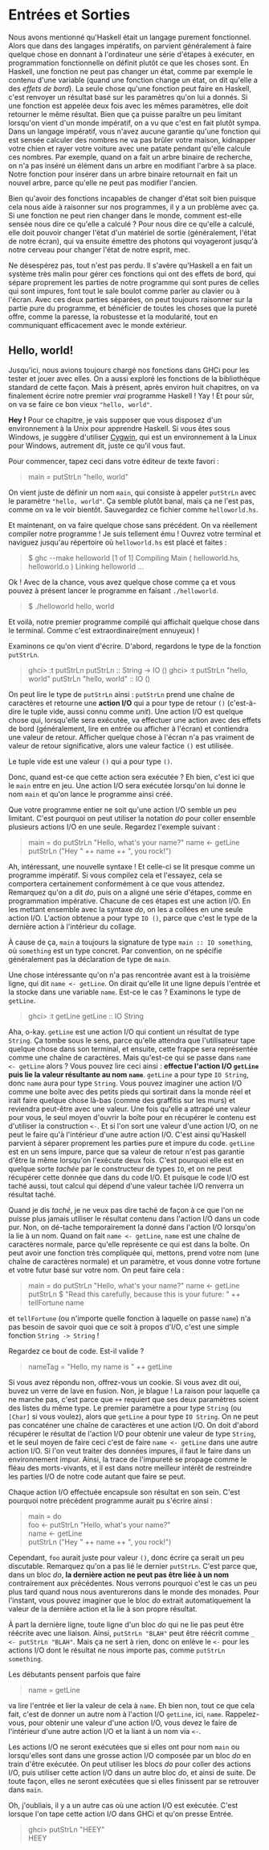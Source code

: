 Entrées et Sorties
==================

Nous avons mentionné qu'Haskell était un langage purement fonctionnel. Alors
que dans des langages impératifs, on parvient généralement à faire quelque
chose en donnant à l'ordinateur une série d'étapes à exécuter, en programmation
fonctionnelle on définit plutôt ce que les choses sont. En Haskell, une
fonction ne peut pas changer un état, comme par exemple le contenu d'une
variable (quand une fonction change un état, on dit qu'elle a des *effets de
bord*). La seule chose qu'une fonction peut faire en Haskell, c'est renvoyer un
résultat basé sur les paramètres qu'on lui a donnés. Si une fonction est
appelée deux fois avec les mêmes paramètres, elle doit retourner le même
résultat. Bien que ça puisse paraître un peu limitant lorsqu'on vient d'un
monde impératif, on a vu que c'est en fait plutôt sympa. Dans un langage
impératif, vous n'avez aucune garantie qu'une fonction qui est sensée calculer
des nombres ne va pas brûler votre maison, kidnapper votre chien et rayer votre
voiture avec une patate pendant qu'elle calcule ces nombres. Par exemple, quand
on a fait un arbre binaire de recherche, on n'a pas inséré un élément dans un
arbre en modifiant l'arbre à sa place. Notre fonction pour insérer dans un
arbre binaire retournait en fait un nouvel arbre, parce qu'elle ne peut pas
modifier l'ancien.

Bien qu'avoir des fonctions incapables de changer d'état soit bien puisque cela
nous aide à raisonner sur nos programmes, il y a un problème avec ça. Si une
fonction ne peut rien changer dans le monde, comment est-elle sensée nous dire
ce qu'elle a calculé ? Pour nous dire ce qu'elle a calculé, elle doit pouvoir
changer l'état d'un matériel de sortie (généralement, l'état de notre écran),
qui va ensuite émettre des photons qui voyageront jusqu'à notre cerveau pour
changer l'état de notre esprit, mec.

Ne désespérez pas, tout n'est pas perdu. Il s'avère qu'Haskell a en fait un
système très malin pour gérer ces fonctions qui ont des effets de bord, qui
sépare proprement les parties de notre programme qui sont pures de celles qui
sont impures, font tout le sale boulot comme parler au clavier ou à l'écran.
Avec ces deux parties séparées, on peut toujours raisonner sur la partie pure
du programme, et bénéficier de toutes les choses que la pureté offre, comme la
paresse, la robustesse et la modularité, tout en communiquant efficacement avec
le monde extérieur.

Hello, world!
-------------

Jusqu'ici, nous avions toujours chargé nos fonctions dans GHCi pour les tester
et jouer avec elles. On a aussi exploré les fonctions de la bibliothèque
standard de cette façon. Mais à présent, après environ huit chapitres, on va
finalement écrire notre premier *vrai* programme Haskell ! Yay ! Et pour sûr,
on va se faire ce bon vieux `"hello, world"`.

**Hey !** Pour ce chapitre, je vais supposer que vous disposez d'un
environnement à la Unix pour apprendre Haskell. Si vous êtes sous Windows, je
suggère d'utiliser [Cygwin](http://www.cygwin.com/), qui est un environnement à
la Linux pour Windows, autrement dit, juste ce qu'il vous faut.

Pour commencer, tapez ceci dans votre éditeur de texte favori :

> main = putStrLn "hello, world"

On vient juste de définir un nom `main`, qui consiste à appeler `putStrLn` avec
le paramètre `"hello, world"`. Ça semble plutôt banal, mais ça ne l'est pas,
comme on va le voir bientôt. Sauvegardez ce fichier comme `helloworld.hs`.

Et maintenant, on va faire quelque chose sans précédent. On va réellement
compiler notre programme ! Je suis tellement ému ! Ouvrez votre terminal et
naviguez jusqu'au répertoire où `helloworld.hs` est placé et faites :

> $ ghc --make helloworld
> [1 of 1] Compiling Main             ( helloworld.hs, helloworld.o )
> Linking helloworld ...

Ok ! Avec de la chance, vous avez quelque chose comme ça et vous pouvez à
présent lancer le programme en faisant `./helloworld`.

> $ ./helloworld
> hello, world

Et voilà, notre premier programme compilé qui affichait quelque chose dans le
terminal. Comme c'est extraordinaire(ment ennuyeux) !

Examinons ce qu'on vient d'écrire. D'abord, regardons le type de la fonction
`putStrLn`.

> ghci> :t putStrLn
> putStrLn :: String -> IO ()
> ghci> :t putStrLn "hello, world"
> putStrLn "hello, world" :: IO ()

On peut lire le type de `putStrLn` ainsi : `putStrLn` prend une chaîne de
caractères et retourne une **action I/O** qui a pour type de retour `()`
(c'est-à-dire le tuple vide, aussi connu comme *unit*). Une action I/O est
quelque chose qui, lorsqu'elle sera exécutée, va effectuer une action avec des
effets de bord (généralement, lire en entrée ou afficher à l'écran) et
contiendra une valeur de retour. Afficher quelque chose à l'écran n'a pas
vraiment de valeur de retour significative, alors une valeur factice `()` est
utilisée.

Le tuple vide est une valeur `()` qui a pour type `()`.

Donc, quand est-ce que cette action sera exécutée ? Eh bien, c'est ici que le
`main` entre en jeu. Une action I/O sera exécutée lorsqu'on lui donne le nom
`main` et qu'on lance le programme ainsi créé.

Que votre programme entier ne soit qu'une action I/O semble un peu limitant.
C'est pourquoi on peut utiliser la notation *do* pour coller ensemble plusieurs
actions I/O en une seule. Regardez l'exemple suivant :

> main = do
>     putStrLn "Hello, what's your name?"
>     name <- getLine
>     putStrLn ("Hey " ++ name ++ ", you rock!")

Ah, intéressant, une nouvelle syntaxe ! Et celle-ci se lit presque comme un
programme impératif. Si vous compilez cela et l'essayez, cela se comportera
certainement conformément à ce que vous attendez. Remarquez qu'on a dit *do*,
puis on a aligné une série d'étapes, comme en programmation impérative. Chacune
de ces étapes est une action I/O. En les mettant ensemble avec la syntaxe *do*,
on les a collées en une seule action I/O. L'action obtenue a pour type `IO ()`,
parce que c'est le type de la dernière action à l'intérieur du collage.

À cause de ça, `main` a toujours la signature de type `main :: IO something`,
où `something` est un type concret. Par convention, on ne spécifie généralement
pas la déclaration de type de `main`.

Une chose intéressante qu'on n'a pas rencontrée avant est à la troisième ligne,
qui dit `name <- getLine`. On dirait qu'elle lit une ligne depuis l'entrée et
la stocke dans une variable `name`. Est-ce le cas ? Examinons le type de
`getLine`.

> ghci> :t getLine
> getLine :: IO String

Aha, o-kay. `getLine` est une action I/O qui contient un résultat de type
`String`. Ça tombe sous le sens, parce qu'elle attendra que l'utilisateur tape
quelque chose dans son terminal, et ensuite, cette frappe sera représentée
comme une chaîne de caractères. Mais qu'est-ce qui se passe dans `name <-
getLine` alors ? Vous pouvez lire ceci ainsi : **effectue l'action I/O
`getLine` puis lie la valeur résultante au nom `name`**. `getLine` a pour type
`IO String`, donc `name` aura pour type `String`. Vous pouvez imaginer une
action I/O comme une boîte avec des petits pieds qui sortirait dans la monde
réel et irait faire quelque chose là-bas (comme des graffitis sur les murs) et
reviendra peut-être avec une valeur. Une fois qu'elle a attrapé une valeur pour
vous, le seul moyen d'ouvrir la boîte pour en récupérer le contenu est
d'utiliser la construction `<-`. Et si l'on sort une valeur d'une action I/O,
on ne peut le faire qu'à l'intérieur d'une autre action I/O. C'est ainsi
qu'Haskell parvient à séparer proprement les parties pure et impure du code.
`getLine` est en un sens impure, parce que sa valeur de retour n'est pas
garantie d'être la même lorsqu'on l'exécute deux fois. C'est pourquoi elle est
en quelque sorte *tachée* par le constructeur de types `IO`, et on ne peut
récupérer cette donnée que dans du code I/O. Et puisque le code I/O est taché
aussi, tout calcul qui dépend d'une valeur tachée I/O renverra un résultat
taché.

Quand je dis *taché*, je ne veux pas dire taché de façon à ce que l'on ne
puisse plus jamais utiliser le résultat contenu dans l'action I/O dans un code
pur. Non, on dé-tache temporairement la donné dans l'action I/O lorsqu'on la
lie à un nom. Quand on fait `name <- getLine`, `name` est une chaîne de
caractères normale, parce qu'elle représente ce qui est dans la boîte. On peut
avoir une fonction très compliquée qui, mettons, prend votre nom (une chaîne de
caractères normale) et un paramètre, et vous donne votre fortune et votre futur
basé sur votre nom. On peut faire cela :

> main = do
>     putStrLn "Hello, what's your name?"
>     name <- getLine
>     putStrLn $ "Read this carefully, because this is your future: " ++ tellFortune name

et `tellFortune` (ou n'importe quelle fonction à laquelle on passe `name`) n'a
pas besoin de savoir quoi que ce soit à propos d'I/O, c'est une simple fonction
`String -> String` !

Regardez ce bout de code. Est-il valide ?

> nameTag = "Hello, my name is " ++ getLine 

Si vous avez répondu non, offrez-vous un cookie. Si vous avez dit oui, buvez un
verre de lave en fusion. Non, je blague ! La raison pour laquelle ça ne marche
pas, c'est parce que `++` requiert que ses deux paramètres soient des listes du
même type. Le premier paramètre a pour type `String` (ou `[Char]` si vous
voulez), alors que `getLine` a pour type `IO String`. On ne peut pas concaténer
une chaîne de caractères et une action I/O. On doit d'abord récupérer le
résultat de l'action I/O pour obtenir une valeur de type `String`, et le seul
moyen de faire ceci c'est de faire `name <- getLine` dans une autre action I/O.
Si l'on veut traiter des données impures, il faut le faire dans un
environnement impur. Ainsi, la trace de l'impureté se propage comme le fléau
des morts-vivants, et il est dans notre meilleur intérêt de restreindre les
parties I/O de notre code autant que faire se peut.

Chaque action I/O effectuée encapsule son résultat en son sein. C'est pourquoi
notre précédent programme aurait pu s'écrire ainsi :

> main = do  
>     foo <- putStrLn "Hello, what's your name?"  
>     name <- getLine  
>     putStrLn ("Hey " ++ name ++ ", you rock!")

Cependant, `foo` aurait juste pour valeur `()`, donc écrire ça serait un peu
discutable. Remarquez qu'on a pas lié le dernier `putStrLn`. C'est parce que,
dans un bloc *do*, **la dernière action ne peut pas être liée à un nom**
contrairement aux précédentes. Nous verrons pourquoi c'est le cas un peu plus
tard quand nous nous aventurerons dans le monde des monades. Pour l'instant,
vous pouvez imaginer que le bloc *do* extrait automatiquement la valeur de la
dernière action et la lie à son propre résultat.

À part la dernière ligne, toute ligne d'un bloc *do* qui ne lie pas peut être
réécrite avec une liaison. Ainsi, `putStrLn "BLAH"` peut être réécrit comme `_
<- putStrLn "BLAH"`. Mais ça ne sert à rien, donc on enlève le `<-` pour les
actions I/O dont le résultat ne nous importe pas, comme `putStrLn something`.

Les débutants pensent parfois que faire

> name = getLine 

va lire l'entrée et lier la valeur de cela à `name`. Eh bien non, tout ce que
cela fait, c'est de donner un autre nom à l'action I/O `getLine`, ici, `name`.
Rappelez-vous, pour obtenir une valeur d'une action I/O, vous devez le faire de
l'intérieur d'une autre action I/O et la liant à un nom via `<-`.

Les actions I/O ne seront exécutées que si elles ont pour nom `main` ou
lorsqu'elles sont dans une grosse action I/O composée par un bloc *do* en train
d'être exécutée. On peut utiliser les blocs *do* pour coller des actions I/O,
puis utiliser cette action I/O dans un autre bloc *do*, et ainsi de suite. De
toute façon, elles ne seront exécutées que si elles finissent par se retrouver
dans `main`.

Oh, j'oubliais, il y a un autre cas où une action I/O est exécutée. C'est
lorsque l'on tape cette action I/O dans GHCi et qu'on presse Entrée.

> ghci> putStrLn "HEEY"  
> HEEY 


